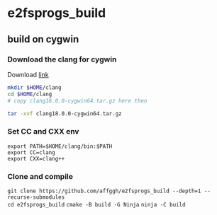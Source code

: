 # e2fsprogs_build

## build on cygwin
### Download the clang for cygwin
Download [link](https://github.com/affggh/llvm-project/releases/download/clang18/clang18.0.0-cygwin64.tar.gz)    
```sh
mkdir $HOME/clang
cd $HOME/clang
# copy clang18.0.0-cygwin64.tar.gz here then

tar -xvf clang18.0.0-cygwin64.tar.gz
```
### Set CC and CXX env
`export PATH=$HOME/clang/bin:$PATH`    
`export CC=clang`    
`export CXX=clang++`    

### Clone and compile
`git clone https://github.com/affggh/e2fsprogs_build --depth=1 --recurse-submodules`    
`cd e2fsprogs_build`
`cmake -B build -G Ninja`
`ninja -C build`    
